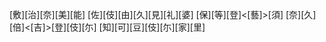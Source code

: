[敷][治][奈][美][能] [佐][伎][由][久][見][礼][婆] [保][等][登]<[藝]>[須] [奈][久][倍]<[吉]>[登][伎][尓] [知][可][豆][伎][尓][家][里]
